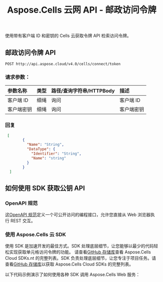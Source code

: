 ﻿---
title: Aspose.Cells 云网 API - 邮政访问令牌
second_title: Documen
ArticleTitle: Get Access Token with Client ID and Secre
linktitle: 邮政访问令牌
type: docs
url: /zh/post-access-token/
keywords: Access Token, Aspose Cloud, API Authentication, OAuth, REST API, Excel, Office Cloud, Token Managemen
description: 使用 Cells Cloud Get Token API 检索访问令牌，该令牌充当代理服务，将用户请求转发到 Aspose Cloud 身份验证服务器，并将生成的访问令牌安全地返回给客户端
weight: 100
kwords: Excel, Office 云、REST API、身份验证、令牌管理、中间件集成、安全 API, Aspose Clou
---
使用带有客户端 ID 和密钥的 Cells 云获取令牌 API 检索访问令牌。

## **邮政访问令牌 API**

```
POST http://api.aspose.cloud/v4.0/cells/connect/token
```

### **请求参数：**

|参数名称|类型|路径/查询字符串/HTTPBody|描述|
|:- |:- |:- |:- |
|客户端 ID|细绳|询问|客户端 ID|
|客户端密钥|细绳|询问|客户端密钥|

### **回复**

```json
 [
        {
          "Name": "String",
          "DataType": {
            "Identifier": "String",
            "Name": "string"
          }
        }
  ]
```

## 如何使用 SDK 获取公钥 API

### OpenAPI 规范

这[OpenAPI 规范](https://reference.aspose.cloud/cells/#/CellsAuthorityController/PostAccessToken)定义一个可公开访问的编程接口，允许您直接从 Web 浏览器执行 REST 交互。

### 使用 Aspose.Cells 云 SDK

使用 SDK 是加速开发的最佳方式。SDK 处理底层细节，让您能够以最少的代码轻松实现获取单元格访问令牌的功能。
请查看[GitHub 存储库](https://github.com/aspose-cells-cloud)查看 Aspose.Cells Cloud SDKs.nt 的完整列表。SDK 负责处理底层细节，让您专注于项目任务。请查看[GitHub 存储库](https://github.com/aspose-cells-cloud)以获取 Aspose.Cells Cloud SDKs 的完整列表。

以下代码示例演示了如何使用各种 SDK 调用 Aspose.Cells Web 服务：
